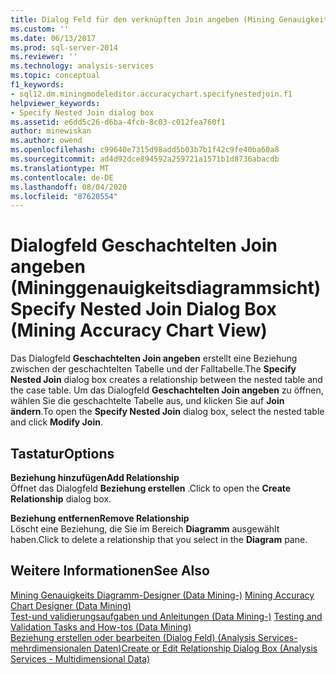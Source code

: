 ```yaml
---
title: Dialog Feld für den verknüpften Join angeben (Mining Genauigkeits Diagramm-Sicht) | Microsoft-Dokumentation
ms.custom: ''
ms.date: 06/13/2017
ms.prod: sql-server-2014
ms.reviewer: ''
ms.technology: analysis-services
ms.topic: conceptual
f1_keywords:
- sql12.dm.miningmodeleditor.accuracychart.specifynestedjoin.f1
helpviewer_keywords:
- Specify Nested Join dialog box
ms.assetid: e6dd5c26-d6ba-4fcb-8c03-c012fea760f1
author: minewiskan
ms.author: owend
ms.openlocfilehash: c99640e7315d98add5b03b7b1f42c9fe40ba60a8
ms.sourcegitcommit: ad4d92dce894592a259721a1571b1d8736abacdb
ms.translationtype: MT
ms.contentlocale: de-DE
ms.lasthandoff: 08/04/2020
ms.locfileid: "87620554"
---
```

# <a name="specify-nested-join-dialog-box-mining-accuracy-chart-view"></a><span data-ttu-id="095c3-102">Dialogfeld Geschachtelten Join angeben (Mininggenauigkeitsdiagrammsicht)</span><span class="sxs-lookup"><span data-stu-id="095c3-102">Specify Nested Join Dialog Box (Mining Accuracy Chart View)</span></span>
  <span data-ttu-id="095c3-103">Das Dialogfeld **Geschachtelten Join angeben** erstellt eine Beziehung zwischen der geschachtelten Tabelle und der Falltabelle.</span><span class="sxs-lookup"><span data-stu-id="095c3-103">The **Specify Nested Join** dialog box creates a relationship between the nested table and the case table.</span></span> <span data-ttu-id="095c3-104">Um das Dialogfeld **Geschachtelten Join angeben** zu öffnen, wählen Sie die geschachtelte Tabelle aus, und klicken Sie auf **Join ändern**.</span><span class="sxs-lookup"><span data-stu-id="095c3-104">To open the **Specify Nested Join** dialog box, select the nested table and click **Modify Join**.</span></span>  
  
## <a name="options"></a><span data-ttu-id="095c3-105">Tastatur</span><span class="sxs-lookup"><span data-stu-id="095c3-105">Options</span></span>  
 <span data-ttu-id="095c3-106">**Beziehung hinzufügen**</span><span class="sxs-lookup"><span data-stu-id="095c3-106">**Add Relationship**</span></span>  
 <span data-ttu-id="095c3-107">Öffnet das Dialogfeld **Beziehung erstellen** .</span><span class="sxs-lookup"><span data-stu-id="095c3-107">Click to open the **Create Relationship** dialog box.</span></span>  
  
 <span data-ttu-id="095c3-108">**Beziehung entfernen**</span><span class="sxs-lookup"><span data-stu-id="095c3-108">**Remove Relationship**</span></span>  
 <span data-ttu-id="095c3-109">Löscht eine Beziehung, die Sie im Bereich **Diagramm** ausgewählt haben.</span><span class="sxs-lookup"><span data-stu-id="095c3-109">Click to delete a relationship that you select in the **Diagram** pane.</span></span>  
  
## <a name="see-also"></a><span data-ttu-id="095c3-110">Weitere Informationen</span><span class="sxs-lookup"><span data-stu-id="095c3-110">See Also</span></span>  
 <span data-ttu-id="095c3-111">[Mining Genauigkeits Diagramm-Designer &#40;Data Mining-&#41;](mining-accuracy-chart-designer-data-mining.md) </span><span class="sxs-lookup"><span data-stu-id="095c3-111">[Mining Accuracy Chart Designer &#40;Data Mining&#41;](mining-accuracy-chart-designer-data-mining.md) </span></span>  
 <span data-ttu-id="095c3-112">[Test-und validierungsaufgaben und Anleitungen &#40;Data Mining-&#41;](data-mining/testing-and-validation-tasks-and-how-tos-data-mining.md) </span><span class="sxs-lookup"><span data-stu-id="095c3-112">[Testing and Validation Tasks and How-tos &#40;Data Mining&#41;](data-mining/testing-and-validation-tasks-and-how-tos-data-mining.md) </span></span>  
 [<span data-ttu-id="095c3-113">Beziehung erstellen oder bearbeiten (Dialog Feld) &#40;Analysis Services-mehrdimensionalen Daten&#41;</span><span class="sxs-lookup"><span data-stu-id="095c3-113">Create or Edit Relationship Dialog Box &#40;Analysis Services - Multidimensional Data&#41;</span></span>](create-or-edit-relationship-dialog-box-analysis-services-multidimensional-data.md)  
  
  
